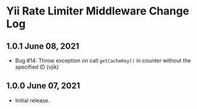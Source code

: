 # Yii Rate Limiter Middleware Change Log

## 1.0.1 June 08, 2021

- Bug #14: Throw exception on call `getCacheKey()` in counter without the specified ID (vjik)

## 1.0.0 June 07, 2021

- Initial release.
